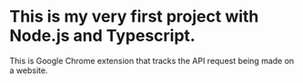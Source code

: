 # This is my very first project with Node.js and Typescript.

This is Google Chrome extension that tracks the API request being made on a website.
